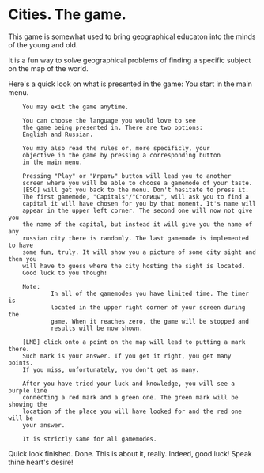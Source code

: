 # Cities. The game.

This game is somewhat used to bring geographical educaton
into the minds of the young and old.

It is a fun way to solve geographical problems of finding
a specific subject on the map of the world.

Here's a quick look on what is presented in the game:
        You start in the main menu.
        
        You may exit the game anytime.
        
        You can choose the language you would love to see
        the game being presented in. There are two options:
        English and Russian.
        
        You may also read the rules or, more specificly, your 
        objective in the game by pressing a corresponding button
        in the main menu.
       
        Pressing "Play" or "Играть" button will lead you to another
        screen where you will be able to choose a gamemode of your taste.
        [ESC] will get you back to the menu. Don't hesitate to press it.
        The first gamemode, "Capitals"/"Столицы", will ask you to find a
        capital it will have chosen for you by that moment. It's name will
        appear in the upper left corner. The second one will now not give you
        the name of the capital, but instead it will give you the name of any
        russian city there is randomly. The last gamemode is implemented to have
        some fun, truly. It will show you a picture of some city sight and then you
        will have to guess where the city hosting the sight is located.
        Good luck to you though!
        
        Note:
                In all of the gamemodes you have limited time. The timer is
                located in the upper right corner of your screen during the
                game. When it reaches zero, the game will be stopped and
                results will be now shown.
                
        [LMB] click onto a point on the map will lead to putting a mark there.
        Such mark is your answer. If you get it right, you get many points.
        If you miss, unfortunately, you don't get as many.
        
        After you have tried your luck and knowledge, you will see a purple line
        connecting a red mark and a green one. The green mark will be showing the
        location of the place you will have looked for and the red one will be
        your answer.
        
        It is strictly same for all gamemodes.
       
Quick look finished. Done. This is about it, really. Indeed, good luck! 
Speak thine heart's desire!
        
